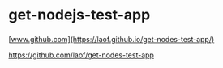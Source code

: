 # get-nodejs-test-app


###

[www.github.com](https://laof.github.io/get-nodes-test-app/)



https://github.com/laof/get-nodes-test-app